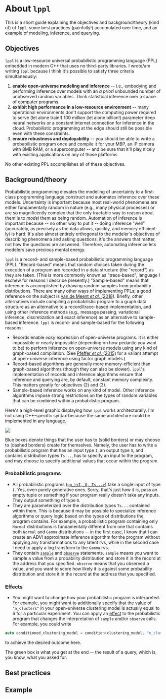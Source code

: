 # About `lppl`

This is a short guide explaining the objectives and background/theory (kind of) of `lppl`, some best practices (painfully!) 
accumulated over time, and an example of modeling, inference, and querying.

## Objectives

`lppl` is a low-resource universal probabilistic programming language (PPL) embedded in modern C++ that uses no third-party libraries.
I wrote/am writing `lppl` because I think it's possible to satisfy three criteria simultaneously:
1. **enable open-universe modeling and inference** -- i.e., embodying and performing inference over models with an *a priori* unbounded number of unobserved random variables. Think statistical inference over a space of computer programs.
2. **exhibit high performance in a low-resource environment** -- many operational environments don't support the computing power required to serve (let alone train!) 100 million (let alone billion!) parameter deep neural networks or a constant internet connection for inference in the cloud. Probabilistic programming at the edge should still be possible even with these constraints. 
3. **ensure robustness and deployability** -- you should be able to write a probabilistic program once and compile it for your MBP, an IP camera with 8MB RAM, or a supercomputer -- and be sure that it'll play nicely with existing applications on any of those platforms.

No other existing PPL accomplishes all of these objectives.

## Background/theory

Probabilistic programming elevates the modeling of uncertainty to a first-class programming language construct and automates
inference over these models.
Uncertainty is important because most real-world phenomena are either fundamentally random in nature (e.g., many physical processes)
or are so magnificently complex that the only tractable way to reason about them is to *model* them as being random. 
Automation of inference is important because -- no other way to put it -- doing inference "well" (accurately, as precisely as the data allows, quickly, and memory efficient-ly) is hard. 
It's also almost entirely orthogonal to the modeler's objectives of describing phenomena and asking questions; it's the answers that matter, not how the questions are answered.
Therefore, automating inference lets modelers save precious mental energy.

`lppl` is a record- and sample-based probabilistic programming language (PPL). "Record-based" means that random choices taken during the execution of a
program are recorded in a data structure (the "record") as they are taken. (This is more commonly known as "trace-based", language I eschew for reasons I
describe presently.)
"Sample-based" means that inference is accomplished by drawing random samples from probability distributions.
There are many other ways of implementing PPLs; a good reference on the subject is [van de Meent *et al.* (2018)](https://arxiv.org/abs/1809.10756). 
Briefly, other alternatives include compiling a probabilistic program to a graph data structure as an alternative to a record/trace-based implementation, and
using other inference methods (e.g., message passing, variational inference, discretization and exact inference) as an alternative to sample-based inference.
`lppl` is record- and sample-based for the following reasons:
+ Records enable *easy* expression of open-universe programs. It is either impossible or nearly impossible (depending on how pedantic you want to be) to perform inference on open-universe models using any kind of graph-based compilation. (See [Pfeffer *et al.* (2015)](https://arxiv.org/abs/1509.03564) for a valiant attempt at open-universe inference using factor graph models.) 
+ Record-based algorithms are generally more memory-efficient than graph-based algorithms (though they can also be slower). `lppl`'s implementation of records and inference algorithms ensure that inference and querying are, by default, constant memory complexity. This matters greatly for objectives (2) and (3).
+ Sample-based inference works on any kind of model. Other inference algorithms impose strong restrictions on the types of random variables that can be combined within a probabilistic program. 

Here's a high-level graphic displaying how `lppl` works architecturally. 
I'm not using C++-specific syntax because the same architecture could be implemented in any language.

[![](https://mermaid.ink/img/pako:eNqdkk1rwzAMhv-K0a5pGYNCcWEw6GWHMcbKLnEpIlaaUOdjsj0opf99TuJ-ZPQwmkMs5OeVX8s6QNZoAglbxrYQq-VC1SJ8Zd16l_b_tZTSW2IxmTyHfE5MdUaRq4LapG27cVK8JuI9ESs7nU5HGspzylw6LN1O07oo_0HjKbKbkL7iIzEW36gXuW9PvCdO4yrF15WbsfX0HEnxkkTbAf844bEkmm2TKjjTfYJLV1QK1je7cUG73Wjl1kXGzbrPXiw_HMVkh6uLEHkztNk7VQ9sZtDaJeWif5S8NEY-PD5pTSfnI6B_iWsosY6bHU002gKZcS_FTMz-SjvV_0B_KU80ny8ggYq4wlKHSTx0tAJXUEUKZAg18k6Bqo-BQ--az32dgXTsKQHfanS0LDEMcAUyR2NDlnTpGn4bRruf8OMvAp_w7A?type=png)](https://mermaid.live/edit#pako:eNqdkk1rwzAMhv-K0a5pGYNCcWEw6GWHMcbKLnEpIlaaUOdjsj0opf99TuJ-ZPQwmkMs5OeVX8s6QNZoAglbxrYQq-VC1SJ8Zd16l_b_tZTSW2IxmTyHfE5MdUaRq4LapG27cVK8JuI9ESs7nU5HGspzylw6LN1O07oo_0HjKbKbkL7iIzEW36gXuW9PvCdO4yrF15WbsfX0HEnxkkTbAf844bEkmm2TKjjTfYJLV1QK1je7cUG73Wjl1kXGzbrPXiw_HMVkh6uLEHkztNk7VQ9sZtDaJeWif5S8NEY-PD5pTSfnI6B_iWsosY6bHU002gKZcS_FTMz-SjvV_0B_KU80ny8ggYq4wlKHSTx0tAJXUEUKZAg18k6Bqo-BQ--az32dgXTsKQHfanS0LDEMcAUyR2NDlnTpGn4bRruf8OMvAp_w7A)

Blue boxes denote things that the user has to (solid borders) or may choose to (dashed borders) create for themselves.
Namely, the user has to write a probabilistic program that has an input type `I`, an output type `O`, and contains distribution types `Ts...`, has to specify an input to
the program, and may choose to specify additional values that occur within the program.

### Probabilistic programs
+ All probabilistic programs ([`pp_t<I, O, Ts...>`](https://davidrushingdewhurst.com/lppl/docs/record_8hpp_afdf9cf3c04bf7ff49b58b94a963be084.html#afdf9cf3c04bf7ff49b58b94a963be084)) take a single input of type `I`. Yes, even purely generative ones. Sorry, that's just how it is, pass an empty tuple or
something if your program really doesn't take any inputs. They output something of type `O`.
+ They are parameterized over the distribution types `Ts...` contained within them. 
This is because it may be possible to specialize inference algorithms or query logic based on the types of distributions the program contains.
For example, a probabilistic program containing only `Normal` distributions is fundamentally different from one that contains both `Normal` and `Gamma` distributions -- in 
the first case, I know that I can create an ADVI approximate inference algorithm for the program without applying any transformations to any latent rvs, while in the second
case I need to apply a log transform to the `Gamma` rvs.
+ They contain [`sample`](https://davidrushingdewhurst.com/lppl/docs/record_8hpp_a39cef9c0f44f42fe552d94a792a3c938.html#a39cef9c0f44f42fe552d94a792a3c938) and [`observe`](https://davidrushingdewhurst.com/lppl/docs/record_8hpp_a547ca9c02e881d0db9fa4ec397a7f63a.html#a547ca9c02e881d0db9fa4ec397a7f63a) statements. `sample` means you want to sample a value from a probability distribution and store it in the record at the address
that you specified. `observe` means that you observed a value, and you want to score how likely it is against some probability distribution and store it in the record at the address that you specified.

### Effects
+ You might want to change how your probabilistic program is interpreted. For example, you might want to additionally specify that the value of `"n_clusters"` in your
open-universe clustering model is actually equal to 6 for a particular experiment.
You can apply an [effect](https://davidrushingdewhurst.com/lppl/docs/effects_8hpp.html) to the probabilistic program that changes the interpretation of `sample` and/or
`observe` calls. For example, you could write 
```cpp
auto conditioned_clustering_model = condition(clustering_model, "n_clusters", 6);
```
to achieve the desired outcome here.


The green box is what you get at the end -- the result of a query, which is, you know, what you asked for.

## Best practices

## Example

